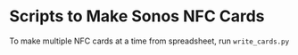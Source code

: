 Scripts to Make Sonos NFC Cards
=================

To make multiple NFC cards at a time from spreadsheet, run `write_cards.py`